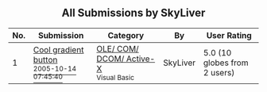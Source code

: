 ﻿<div align="center">

## All Submissions by SkyLiver

</div>

No.  | Submission | Category | By   | User Rating
---- | ---------- | -------- | ---- | -----------
1 | [Cool gradient button<br /><sup>2005-10-14 07:45:40</sup>](https://github.com/Planet-Source-Code/skyliver-cool-gradient-button__1-64105) | [OLE/ COM/ DCOM/ Active\-X<br /><sup>Visual Basic</sup>](../ByCategory/ole-com-dcom-active-x__1-29.md) | SkyLiver | 5.0 (10 globes from 2 users)
